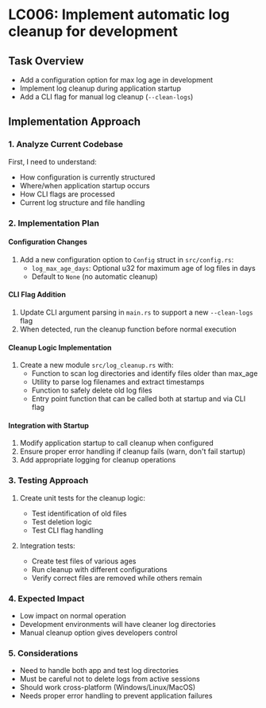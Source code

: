 # LC006: Implement automatic log cleanup for development

## Task Overview
- Add a configuration option for max log age in development
- Implement log cleanup during application startup
- Add a CLI flag for manual log cleanup (`--clean-logs`)

## Implementation Approach

### 1. Analyze Current Codebase

First, I need to understand:
- How configuration is currently structured
- Where/when application startup occurs
- How CLI flags are processed
- Current log structure and file handling

### 2. Implementation Plan

#### Configuration Changes
1. Add a new configuration option to `Config` struct in `src/config.rs`:
   - `log_max_age_days`: Optional u32 for maximum age of log files in days
   - Default to `None` (no automatic cleanup)

#### CLI Flag Addition
1. Update CLI argument parsing in `main.rs` to support a new `--clean-logs` flag
2. When detected, run the cleanup function before normal execution

#### Cleanup Logic Implementation
1. Create a new module `src/log_cleanup.rs` with:
   - Function to scan log directories and identify files older than max_age
   - Utility to parse log filenames and extract timestamps
   - Function to safely delete old log files
   - Entry point function that can be called both at startup and via CLI flag

#### Integration with Startup
1. Modify application startup to call cleanup when configured
2. Ensure proper error handling if cleanup fails (warn, don't fail startup)
3. Add appropriate logging for cleanup operations

### 3. Testing Approach
1. Create unit tests for the cleanup logic:
   - Test identification of old files
   - Test deletion logic
   - Test CLI flag handling

2. Integration tests:
   - Create test files of various ages
   - Run cleanup with different configurations
   - Verify correct files are removed while others remain

### 4. Expected Impact
- Low impact on normal operation
- Development environments will have cleaner log directories
- Manual cleanup option gives developers control

### 5. Considerations
- Need to handle both app and test log directories
- Must be careful not to delete logs from active sessions
- Should work cross-platform (Windows/Linux/MacOS)
- Needs proper error handling to prevent application failures